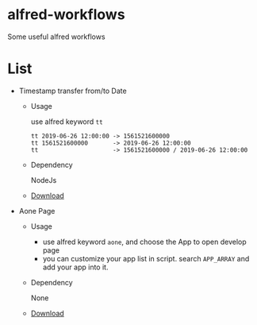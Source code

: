 # alfred-workflows

Some useful alfred workflows


# List

- Timestamp transfer from/to Date
    
    - Usage
        
        use alfred keyword `tt`
        ```
        tt 2019-06-26 12:00:00 -> 1561521600000
        tt 1561521600000       -> 2019-06-26 12:00:00
        tt                     -> 1561521600000 / 2019-06-26 12:00:00
        ```
    - Dependency
        
        NodeJs
    
    - [Download](https://github.com/hanfeihang/alfred-workflows/raw/master/timestamp/timestamp.alfredworkflow)

- Aone Page
    
    - Usage
            
        - use alfred keyword `aone`, and choose the App to open develop page
        - you can customize your app list in script. search `APP_ARRAY` and add your app into it.
        
    - Dependency
            
        None
        
    - [Download](https://github.com/hanfeihang/alfred-workflows/raw/master/aone/aone.alfredworkflow)